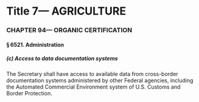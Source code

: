 
# Title 7— AGRICULTURE
### CHAPTER 94— ORGANIC CERTIFICATION
#### § 6521. Administration
##### (c) Access to data documentation systems

The Secretary shall have access to available data from cross-border documentation systems administered by other Federal agencies, including the Automated Commercial Environment system of U.S. Customs and Border Protection.
